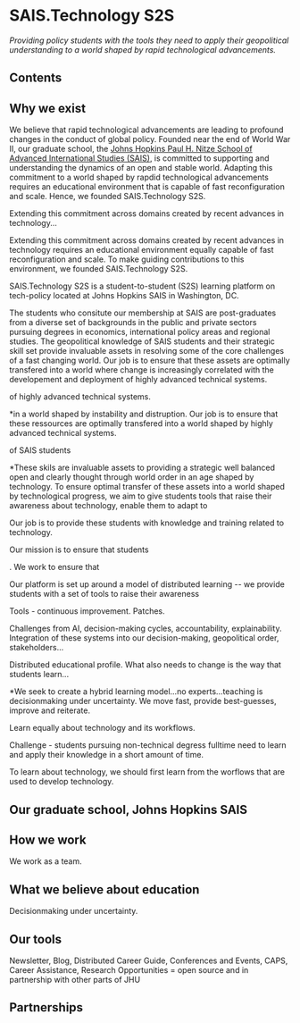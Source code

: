# SAIS.Technology S2S

*Providing policy students with the tools they need to apply their geopolitical understanding to a world shaped by rapid technological advancements.*

## Contents

## Why we exist

We believe that rapid technological advancements are leading to profound changes in the conduct of global policy. Founded near the end of World War II, our graduate school, the [Johns Hopkins Paul H. Nitze School of Advanced International Studies (SAIS)](https://www.sais-jhu.edu/), is committed to supporting and understanding the dynamics of an open and stable world. Adapting this commitment to a world shaped by rapdid technological advancements requires an educational environment that is capable of fast reconfiguration and scale. Hence, we founded SAIS.Technology S2S.

Extending this commitment across domains created by recent advances in technology...

Extending this commitment across domains created by recent advances in technology requires an educational environment equally capable of fast reconfiguration and scale. To make guiding contributions to this environment, we founded SAIS.Technology S2S. 

SAIS.Technology S2S is a student-to-student (S2S) learning platform on tech-policy located at Johns Hopkins SAIS in Washington, DC. 


The students who consitute our membership at SAIS are post-graduates from a diverse set of backgrounds in the public and private sectors pursuing degrees in economics, international policy areas and regional studies. The geopolitical knowledge of SAIS students and their strategic skill set provide invaluable assets in resolving some of the core challenges of a fast changing world. Our job is to ensure that these assets are optimally transfered into a world where change is increasingly correlated with the developement and deployment of highly advanced technical systems.


of highly advanced technical systems. 


*in a world shaped by instability and distruption. Our job is to ensure that these ressources are optimally transfered into a world shaped by highly advanced technical systems. 

of SAIS students 

*These skils are invaluable assets to providing a strategic well balanced open and clearly thought through world order in an age shaped by technology. To ensure optimal transfer of these assets into a world shaped by technological progress, we aim to give students tools that raise their awareness about technology, enable them to adapt to 


Our job is to provide these students with knowledge and training related to technology.

Our mission is to ensure that students 

. We work to ensure that 


Our platform is set up around a model of distributed learning -- we provide students with a set of tools to raise their awareness 

Tools - continuous improvement. Patches. 

Challenges from AI, decision-making cycles, accountability, explainability. Integration of these systems into our decision-making, geopolitical order, stakeholders...

Distributed educational profile. What also needs to change is the way that students learn...

*We seek to create a hybrid learning model...no experts...teaching is decisionmaking under uncertainty. We move fast, provide best-guesses, improve and reiterate. 

Learn equally about technology and its workflows. 

Challenge - students pursuing non-technical degress fulltime need to learn and apply their knowledge in a short amount of time. 

To learn about technology, we should first learn from the worflows that are used to develop technology. 






## Our graduate school, Johns Hopkins SAIS

## How we work

We work as a team. 

## What we believe about education

Decisionmaking under uncertainty. 
## Our tools

Newsletter, Blog, Distributed Career Guide, Conferences and Events, CAPS, Career Assistance, Research Opportunities = open source and in partnership with other parts of JHU

## Partnerships






